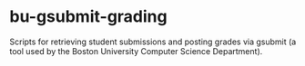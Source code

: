 # bu-gsubmit-grading
Scripts for retrieving student submissions and posting grades via gsubmit (a tool used by the Boston University Computer Science Department).
